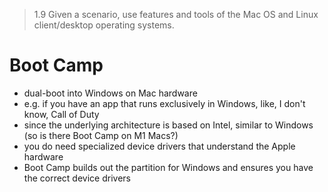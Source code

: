 > 1.9 Given a scenario, use features and tools of the Mac OS and Linux client/desktop operating systems. 

# Boot Camp

- dual-boot into Windows on Mac hardware
- e.g. if you have an app that runs exclusively in Windows, like, I don't know, Call of Duty 
- since the underlying architecture is based on Intel, similar to Windows (so is there Boot Camp on M1 Macs?)
- you do need specialized device drivers that understand the Apple hardware
- Boot Camp builds out the partition for Windows and ensures you have the correct device drivers